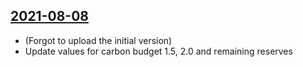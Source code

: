 ## [2021-08-08](https://github.com/faktaoklimatu/graphics/blob/5f9ce254f26d99213b549eeeff0f8b4802ea312b/data-visualization/future/world/concept-global-carbon-budget/cs-koncept-uhlikovy-rozpocet.ai)

- (Forgot to upload the initial version)
- Update values for carbon budget 1.5, 2.0 and remaining reserves

